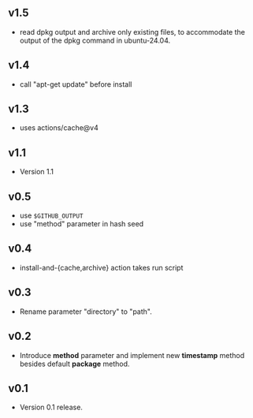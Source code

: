 ## v1.5

- read dpkg output and archive only existing files,
  to accommodate the output of the dpkg command in ubuntu-24.04.

## v1.4

- call "apt-get update" before install

## v1.3

- uses actions/cache@v4

## v1.1

- Version 1.1

## v0.5

- use `$GITHUB_OUTPUT`
- use "method" parameter in hash seed

## v0.4

- install-and-{cache,archive} action takes run script

## v0.3

- Rename parameter "directory" to "path".

## v0.2

- Introduce **method** parameter and implement new **timestamp**
  method besides default **package** method.

## v0.1

- Version 0.1 release.
